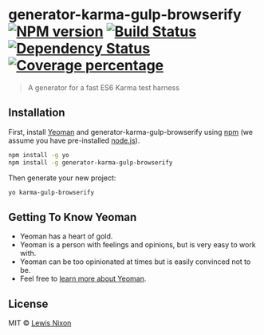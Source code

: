 # generator-karma-gulp-browserify [![NPM version][npm-image]][npm-url] [![Build Status][travis-image]][travis-url] [![Dependency Status][daviddm-image]][daviddm-url] [![Coverage percentage][coveralls-image]][coveralls-url]
> A generator for a fast ES6 Karma test harness

## Installation

First, install [Yeoman](http://yeoman.io) and generator-karma-gulp-browserify using [npm](https://www.npmjs.com/) (we assume you have pre-installed [node.js](https://nodejs.org/)).

```bash
npm install -g yo
npm install -g generator-karma-gulp-browserify
```

Then generate your new project:

```bash
yo karma-gulp-browserify
```

## Getting To Know Yeoman

 * Yeoman has a heart of gold.
 * Yeoman is a person with feelings and opinions, but is very easy to work with.
 * Yeoman can be too opinionated at times but is easily convinced not to be.
 * Feel free to [learn more about Yeoman](http://yeoman.io/).

## License

MIT © [Lewis Nixon](http://boxdeluxe.io)


[npm-image]: https://badge.fury.io/js/generator-karma-gulp-browserify.svg
[npm-url]: https://npmjs.org/package/generator-karma-gulp-browserify
[travis-image]: https://travis-ci.org/kojinkai/generator-karma-gulp-browserify.svg?branch=master
[travis-url]: https://travis-ci.org/kojinkai/generator-karma-gulp-browserify
[daviddm-image]: https://david-dm.org/kojinkai/generator-karma-gulp-browserify.svg?theme=shields.io
[daviddm-url]: https://david-dm.org/kojinkai/generator-karma-gulp-browserify
[coveralls-image]: https://coveralls.io/repos/kojinkai/generator-karma-gulp-browserify/badge.svg
[coveralls-url]: https://coveralls.io/r/kojinkai/generator-karma-gulp-browserify
